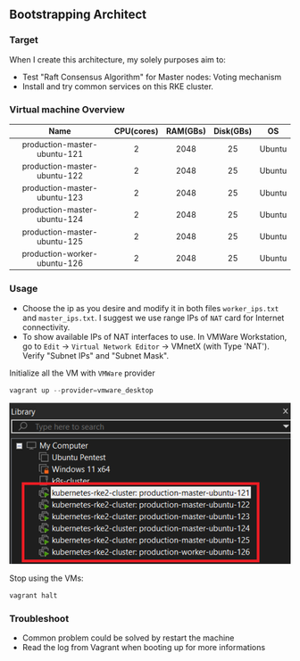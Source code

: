 ## Bootstrapping Architect

### Target

When I create this architecture, my solely purposes aim to:

- Test "Raft Consensus Algorithm" for Master nodes: Voting mechanism
- Install and try common services on this RKE cluster.

### Virtual machine Overview

| Name | CPU(cores) | RAM(GBs) | Disk(GBs) | OS |
| :---: | :---: | :---: | :---: | :---: |
| production-master-ubuntu-121 | 2 | 2048 | 25 | Ubuntu |
| production-master-ubuntu-122 | 2 | 2048 | 25 | Ubuntu |
| production-master-ubuntu-123 | 2 | 2048 | 25 | Ubuntu |
| production-master-ubuntu-124 | 2 | 2048 | 25 | Ubuntu |
| production-master-ubuntu-125 | 2 | 2048 | 25 | Ubuntu |
| production-worker-ubuntu-126 | 2 | 2048 | 25 | Ubuntu |

### Usage

- Choose the ip as you desire and modify it in both files `worker_ips.txt` and `master_ips.txt`. I suggest we use range IPs of `NAT` card for Internet connectivity. 
- To show available IPs of NAT interfaces to use. In VMWare Workstation, go to `Edit` -> `Virtual Network Editor` -> VMnetX (with Type 'NAT'). Verify "Subnet IPs" and "Subnet Mask".

Initialize all the VM with `VMWare` provider

```powershell
vagrant up --provider=vmware_desktop
```


<p align="center">
    <img src="../asset/img/vmware.png">
</p>

Stop using the VMs:

```powershell
vagrant halt
```


### Troubleshoot

- Common problem could be solved by restart the machine
- Read the log from Vagrant when booting up for more informations